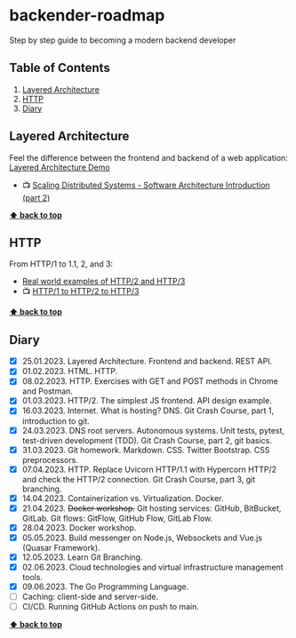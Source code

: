 # backender-roadmap

Step by step guide to becoming a modern backend developer

## Table of Contents

1. [Layered Architecture](#layered-architecture)
1. [HTTP](#http)
1. [Diary](#diary)

## Layered Architecture

Feel the difference between the frontend and backend of a web application: [Layered Architecture Demo](01-layered-architecture/)

- 📺 [Scaling Distributed Systems - Software Architecture Introduction (part 2)](https://www.youtube.com/watch?v=gxfERVP18-g)

**[⬆ back to top](#table-of-contents)**

## HTTP

From HTTP/1 to 1.1, 2, and 3:

- [Real world examples of HTTP/2 and HTTP/3](02-http-2-3/)
- 📺 [HTTP/1 to HTTP/2 to HTTP/3](https://www.youtube.com/watch?v=a-sBfyiXysI)

**[⬆ back to top](#table-of-contents)**

## Diary

- [x] 25.01.2023. Layered Architecture. Frontend and backend. REST API.
- [x] 01.02.2023. HTML. HTTP.
- [x] 08.02.2023. HTTP. Exercises with GET and POST methods in Chrome and Postman.
- [x] 01.03.2023. HTTP/2. The simplest JS frontend. API design example.
- [x] 16.03.2023. Internet. What is hosting? DNS. Git Crash Course, part 1, introduction to git.
- [x] 24.03.2023. DNS root servers. Autonomous systems. Unit tests, pytest, test-driven development (TDD). Git Crash Course, part 2, git basics.
- [x] 31.03.2023. Git homework. Markdown. CSS. Twitter Bootstrap. CSS preprocessors.
- [x] 07.04.2023. HTTP. Replace Uvicorn HTTP/1.1 with Hypercorn HTTP/2 and check the HTTP/2 connection. Git Crash Course, part 3, git branching.
- [x] 14.04.2023. Containerization vs. Virtualization. Docker.
- [x] 21.04.2023. ~~Docker workshop.~~ Git hosting services: GitHub, BitBucket, GitLab. Git flows: GitFlow, GitHub Flow, GitLab Flow.
- [x] 28.04.2023. Docker workshop.
- [x] 05.05.2023. Build messenger on Node.js, Websockets and Vue.js (Quasar Framework).
- [x] 12.05.2023. Learn Git Branching.
- [x] 02.06.2023. Cloud technologies and virtual infrastructure management tools.
- [x] 09.06.2023. The Go Programming Language.
- [ ] Caching: client-side and server-side.
- [ ] CI/CD. Running GitHub Actions on push to main.

**[⬆ back to top](#table-of-contents)**

